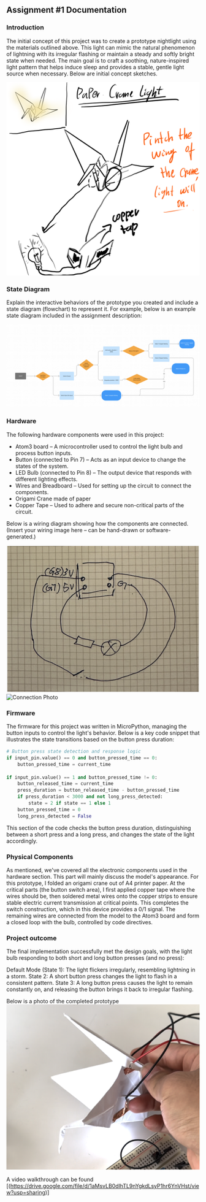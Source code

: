 ## Assignment #1 Documentation  
  

### Introduction

The initial concept of this project was to create a prototype nightlight using the materials outlined above. This light can mimic the natural phenomenon of lightning with its irregular flashing or maintain a steady and softly bright state when needed. The main goal is to craft a soothing, nature-inspired light pattern that helps induce sleep and provides a stable, gentle light source when necessary. Below are initial concept sketches.

![Hand_Sketch_Concept Idea](Untitled_Artwork_110.png)  



### State Diagram

Explain the interactive behaviors of the prototype you created and include a 
state diagram (flowchart) to represent it.  For example, below is an example 
state diagram included in the assignment description:  

![State Diagram](Flow_Chart_Final.png)  

### Hardware

The following hardware components were used in this project:

- Atom3 board – A microcontroller used to control the light bulb and process button inputs.
- Button (connected to Pin 7) – Acts as an input device to change the states of the system.
- LED Bulb (connected to Pin 8) – The output device that responds with different lighting effects.
- Wires and Breadboard – Used for setting up the circuit to connect the components.
- Origami Crane made of paper
- Copper Tape – Used to adhere and secure non-critical parts of the circuit.
  
Below is a wiring diagram showing how the components are connected. (Insert your wiring image here – can be hand-drawn or software-generated.)

![Hand_Sketch_Connection](Sketch_1.png)  
![Connection Photo](Connection.png)  

### Firmware   

The firmware for this project was written in MicroPython, managing the button inputs to control the light's behavior. Below is a key code snippet that illustrates the state transitions based on the button press duration:

``` Python  
# Button press state detection and response logic
if input_pin.value() == 0 and button_pressed_time == 0:
    button_pressed_time = current_time

if input_pin.value() == 1 and button_pressed_time != 0:
    button_released_time = current_time
    press_duration = button_released_time - button_pressed_time
    if press_duration < 3000 and not long_press_detected:
        state = 2 if state == 1 else 1
    button_pressed_time = 0
    long_press_detected = False
```

This section of the code checks the button press duration, distinguishing between a short press and a long press, and changes the state of the light accordingly.

### Physical Components   

As mentioned, we've covered all the electronic components used in the hardware section. This part will mainly discuss the model's appearance. For this prototype, I folded an origami crane out of A4 printer paper. At the critical parts (the button switch area), I first applied copper tape where the wires should be, then soldered metal wires onto the copper strips to ensure stable electric current transmission at critical points. This completes the switch construction, which in this device provides a 0/1 signal. The remaining wires are connected from the model to the Atom3 board and form a closed loop with the bulb, controlled by code directives.

### Project outcome  

The final implementation successfully met the design goals, with the light bulb responding to both short and long button presses (and no press):

Default Mode (State 1): The light flickers irregularly, resembling lightning in a storm.
State 2: A short button press changes the light to flash in a consistent pattern.
State 3: A long button press causes the light to remain constantly on, and releasing the button brings it back to irregular flashing.

Below is a photo of the completed prototype
![Prototype Picture](Paper-Crane_Night_Light.png)  

A video walkthrough can be found [(https://drive.google.com/file/d/1aMsvLB0dlhTL9nYgkdLsyP1hr6YnVHst/view?usp=sharing)]
